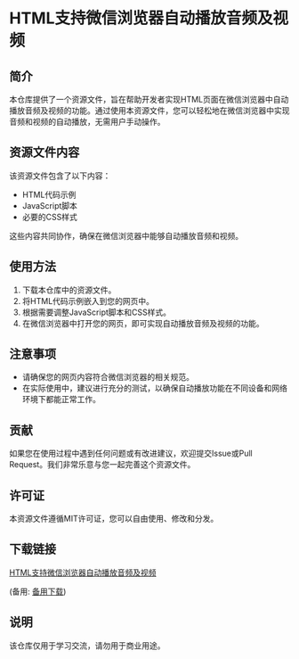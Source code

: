 # HTML支持微信浏览器自动播放音频及视频

## 简介

本仓库提供了一个资源文件，旨在帮助开发者实现HTML页面在微信浏览器中自动播放音频及视频的功能。通过使用本资源文件，您可以轻松地在微信浏览器中实现音频和视频的自动播放，无需用户手动操作。

## 资源文件内容

该资源文件包含了以下内容：

- HTML代码示例
- JavaScript脚本
- 必要的CSS样式

这些内容共同协作，确保在微信浏览器中能够自动播放音频和视频。

## 使用方法

1. 下载本仓库中的资源文件。
2. 将HTML代码示例嵌入到您的网页中。
3. 根据需要调整JavaScript脚本和CSS样式。
4. 在微信浏览器中打开您的网页，即可实现自动播放音频及视频的功能。

## 注意事项

- 请确保您的网页内容符合微信浏览器的相关规范。
- 在实际使用中，建议进行充分的测试，以确保自动播放功能在不同设备和网络环境下都能正常工作。

## 贡献

如果您在使用过程中遇到任何问题或有改进建议，欢迎提交Issue或Pull Request。我们非常乐意与您一起完善这个资源文件。

## 许可证

本资源文件遵循MIT许可证，您可以自由使用、修改和分发。

## 下载链接
[HTML支持微信浏览器自动播放音频及视频](https://pan.quark.cn/s/b558c0d5b246) 

(备用: [备用下载](https://pan.baidu.com/s/1CcAPEq8Xk60fD7thb6nwAQ?pwd=1234))

## 说明

该仓库仅用于学习交流，请勿用于商业用途。
